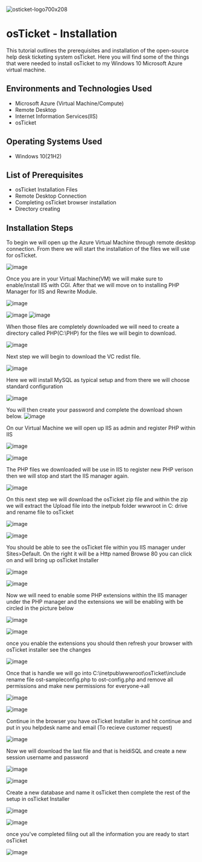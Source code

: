  ![osticket-logo700x208](https://user-images.githubusercontent.com/130851140/234125060-38a61c7a-9607-427e-818d-db129b76f1fe.png)


# osTicket - Installation

This tutorial outlines the prerequisites and installation of the open-source help desk ticketing system osTicket. Here you will find some of the things that were needed to install osTicket to my Windows 10 Microsoft Azure virtual machine.

<h2>Environments and Technologies Used</h2>
  
  - Microsoft Azure (Virtual Machine/Compute)
  - Remote Desktop
  - Internet Information Services(IIS)
  - osTicket

<h2>Operating Systems Used </h2>

   - Windows 10(21H2)
  
<h2>List of Prerequisites</h2>
  
   - osTicket Installation Files
   - Remote Desktop Connection
   - Completing osTicket browser installation
   - Directory creating 

<h2>Installation Steps</h2>

To begin we will open up the Azure Virtual Machine through remote desktop connection. From there we will start the installation of the files we will use for osTicket.

![image](https://user-images.githubusercontent.com/130851140/234133944-5b950dd6-0079-4059-b3e7-dab91b3d48ff.png)



Once you are in your Virtual Machine(VM) we will make sure to enable/install IIS with CGI. After that we will move on to installing PHP Manager for IIS and Rewrite Module. 

![image](https://user-images.githubusercontent.com/130851140/234135236-8e3b141b-cb27-448f-bc3c-74d7a9faea6d.png)

 ![image](https://user-images.githubusercontent.com/130851140/234135946-c896da74-8264-46b1-b24a-8fc0ac1e151b.png)
 ![image](https://user-images.githubusercontent.com/130851140/234136158-416bc8ba-ff44-4eb5-9416-d0e1ad30da98.png)
 
 
 
 When those files are completely downloaded we will need to create a directory called PHP(C:\PHP) for the files we will begin to download.
 
 ![image](https://user-images.githubusercontent.com/130851140/234137531-3d0fe4b1-d18c-423b-a9fa-be7c1b14d478.png)
 
 
 Next step we will begin to download the VC redist file.
 
 
 ![image](https://user-images.githubusercontent.com/130851140/235475115-6bfe47da-40d7-4132-aff8-40fdc1e79b00.png)
 
 
 Here we will install MySQL as typical setup and from there we will choose standard configuration
 
 ![image](https://user-images.githubusercontent.com/130851140/235475964-f5ea9b4d-3fbd-4065-a721-ab6c32ea47cb.png)
 
 You will then create your password and complete the download shown below.
 ![image](https://user-images.githubusercontent.com/130851140/235476390-0038276d-ee41-4710-b20f-c7e253912207.png)

 On our Virtual Machine we will open up IIS as admin and register PHP within IIS
 
 ![image](https://user-images.githubusercontent.com/130851140/235479141-526927fb-382a-4604-9934-fcbc6186a9e7.png)

 ![image](https://user-images.githubusercontent.com/130851140/235479229-f0cf35d1-2315-47f1-94ba-c5efb7b51c97.png)
 
 The PHP files we downloaded will be use in IIS to register new PHP verison then we will stop and start the IIS manager again.
 
 ![image](https://user-images.githubusercontent.com/130851140/235480494-66d62b6f-c99a-41b2-9cc0-6ffdebfc098f.png)
 
 On this next step we will download the osTicket zip file and within the zip we will extract the Upload file into the inetpub folder wwwroot in C: drive and rename file to osTicket
 
 ![image](https://user-images.githubusercontent.com/130851140/235482808-261b78a9-e5a9-48b0-9ac7-793fabafe7e3.png)
 
 ![image](https://user-images.githubusercontent.com/130851140/235483324-37080984-da6d-418f-ba29-ad734294e027.png)

You should be able to see the osTicket file within you IIS manager under Sites>Default. On the right it will be a Http named Browse 80 you can click on and will bring up osTicket Installer

![image](https://user-images.githubusercontent.com/130851140/235484448-e4963cfb-a3fa-4d7b-b1fe-ae60693f1706.png)

![image](https://user-images.githubusercontent.com/130851140/235485145-1b75dd84-55c3-470f-ad31-ef1abb076a74.png)

Now we will need to enable some PHP extensions within the IIS manager under the PHP manager and the extensions we will be enabling with be circled in the picture below

![image](https://user-images.githubusercontent.com/130851140/235486511-a2111c86-ae55-4653-bf58-3f16acdfef5a.png)


![image](https://user-images.githubusercontent.com/130851140/235486342-2dd704f6-65aa-4d48-bb99-d888875e50a9.png)

once you enable the extensions you should then refresh your browser with osTicket installer see the changes

![image](https://user-images.githubusercontent.com/130851140/235486986-1114f32f-0275-4b48-adb3-c0b218e18935.png)

Once that is handle we will go into C:\inetpub\wwwroot\osTicket\include rename file ost-sampleconfig.php to ost-config.php and remove all permissions and make new permissions for everyone->all

![image](https://user-images.githubusercontent.com/130851140/235488845-286538d3-6543-4f15-91b5-478ca5556842.png)

![image](https://user-images.githubusercontent.com/130851140/235489185-33098c23-9378-4eb7-93d6-f3ab3c5c7575.png)

Continue in the browser you have osTicket Installer in and hit continue and put in you helpdesk name and email (To recieve customer request)

![image](https://user-images.githubusercontent.com/130851140/235514477-5e031057-4861-4aeb-96fe-a317f9524161.png)

Now we will download the last file and that is heidiSQL and create a new session username and password

![image](https://user-images.githubusercontent.com/130851140/235515097-edbfe0f0-7971-412f-a808-5478c0d6b180.png)

![image](https://user-images.githubusercontent.com/130851140/235524482-376238f2-97e0-464d-9baf-4413692157a5.png)

Create a new database and name it osTicket then complete the rest of the setup in osTicket Installer

![image](https://user-images.githubusercontent.com/130851140/235524836-1506b877-badd-4943-8ded-0170052d7a89.png)

![image](https://user-images.githubusercontent.com/130851140/235525599-0fb82959-fc78-4d78-8b72-8a6e846b270a.png)

once you've completed filing out all the information you are ready to start osTicket 

![image](https://user-images.githubusercontent.com/130851140/235525813-e0a26169-4a4d-4231-a351-225120496797.png)


























